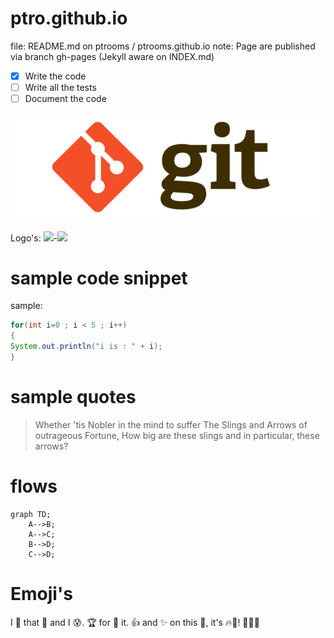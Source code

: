 # ptro.github.io
file: README.md on  ptrooms / ptrooms.github.io 
note: Page are published via branch gh-pages (Jekyll aware on INDEX.md)

- [X] Write the code
- [ ] Write all the tests
- [ ] Document the code

![alttext](assets/images/Git_logo.png)

Logo's: <img src="https://github.com/ptrooms/ptrooms.github.io/blob/gh-pages/assets/images/ptro_680x478.jpg" height="100">-<img src="https://github.com/ptrooms/ptrooms.github.io/blob/gh-pages/assets/images/hcclogo.png" height="100">

# sample code snippet
sample:
```java
for(int i=0 ; i < 5 ; i++)
{
System.out.println("i is : " + i);
}
```
# sample quotes
> Whether 'tis Nobler in the mind to suffer
> The Slings and Arrows of outrageous Fortune, 
How big are these slings and in particular, these arrows?

# flows
```mermaid
graph TD;
    A-->B;
    A-->C;
    B-->D;
    C-->D;
```

# Emoji's
I :eyes: that :bug: and I :cold_sweat:.
:trophy: for :microscope: it.
:+1: and :sparkles: on this :ship:, it's :fire::poop:!
:clap::tada::panda_face:
